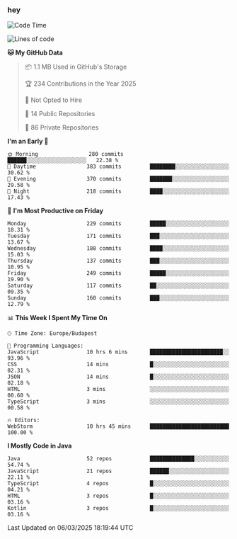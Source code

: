 ### hey

<!--START_SECTION:waka-->
![Code Time](http://img.shields.io/badge/Code%20Time-1%2C122%20hrs%2013%20mins-blue)

![Lines of code](https://img.shields.io/badge/From%20Hello%20World%20I%27ve%20Written-2.4%20million%20lines%20of%20code-blue)

**🐱 My GitHub Data** 

> 📦 1.1 MB Used in GitHub's Storage 
 > 
> 🏆 234 Contributions in the Year 2025
 > 
> 🚫 Not Opted to Hire
 > 
> 📜 14 Public Repositories 
 > 
> 🔑 86 Private Repositories 
 > 
**I'm an Early 🐤** 

```text
🌞 Morning                280 commits         ██████░░░░░░░░░░░░░░░░░░░   22.38 % 
🌆 Daytime                383 commits         ████████░░░░░░░░░░░░░░░░░   30.62 % 
🌃 Evening                370 commits         ███████░░░░░░░░░░░░░░░░░░   29.58 % 
🌙 Night                  218 commits         ████░░░░░░░░░░░░░░░░░░░░░   17.43 % 
```
📅 **I'm Most Productive on Friday** 

```text
Monday                   229 commits         █████░░░░░░░░░░░░░░░░░░░░   18.31 % 
Tuesday                  171 commits         ███░░░░░░░░░░░░░░░░░░░░░░   13.67 % 
Wednesday                188 commits         ████░░░░░░░░░░░░░░░░░░░░░   15.03 % 
Thursday                 137 commits         ███░░░░░░░░░░░░░░░░░░░░░░   10.95 % 
Friday                   249 commits         █████░░░░░░░░░░░░░░░░░░░░   19.90 % 
Saturday                 117 commits         ██░░░░░░░░░░░░░░░░░░░░░░░   09.35 % 
Sunday                   160 commits         ███░░░░░░░░░░░░░░░░░░░░░░   12.79 % 
```


📊 **This Week I Spent My Time On** 

```text
🕑︎ Time Zone: Europe/Budapest

💬 Programming Languages: 
JavaScript               10 hrs 6 mins       ███████████████████████░░   93.96 % 
CSS                      14 mins             █░░░░░░░░░░░░░░░░░░░░░░░░   02.31 % 
JSON                     14 mins             █░░░░░░░░░░░░░░░░░░░░░░░░   02.18 % 
HTML                     3 mins              ░░░░░░░░░░░░░░░░░░░░░░░░░   00.60 % 
TypeScript               3 mins              ░░░░░░░░░░░░░░░░░░░░░░░░░   00.58 % 

🔥 Editors: 
WebStorm                 10 hrs 45 mins      █████████████████████████   100.00 % 
```

**I Mostly Code in Java** 

```text
Java                     52 repos            ██████████████░░░░░░░░░░░   54.74 % 
JavaScript               21 repos            ██████░░░░░░░░░░░░░░░░░░░   22.11 % 
TypeScript               4 repos             █░░░░░░░░░░░░░░░░░░░░░░░░   04.21 % 
HTML                     3 repos             █░░░░░░░░░░░░░░░░░░░░░░░░   03.16 % 
Kotlin                   3 repos             █░░░░░░░░░░░░░░░░░░░░░░░░   03.16 % 
```




 Last Updated on 06/03/2025 18:19:44 UTC
<!--END_SECTION:waka-->
